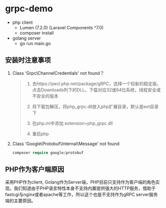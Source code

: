 # grpc-demo
- php client 
  -  Lumen (7.2.0) (Laravel Components ^7.0)
  - composer install
- golang server
  - go run main.go

## 安装时注意事项

1. Class 'Grpc\ChannelCredentials' not found？

   >1. 去https://pecl.php.net/package/gRPC，选择一个较新的稳定版，点击Downloads列下的DLL，下载对应32或64位系统，线程安全或不安全的版本
   >
   >2. 将下载包解压，将php_grpc.dll放入php扩展目录，默认是ext目录下
   >
   >3. 在php.ini中添加 extension=php_grpc.dll
   >
   >4. 重启php

2. Class 'Google\Protobuf\Internal\Message' not found

   ```php
   composer require google/protobuf
   ```

## PHP作为客户端原因

采用PHP作为client, Golang作为Server端，PHP目前只支持作为客户端的角色实现。我们知道由于PHP语言特性本身不支持内置提供强大的HTTP服务，借助于fastcgi与nginx或者apache等工作，所以这个也是不支持作为gRPC server服务端的主要原因。

